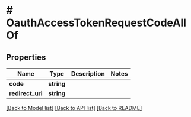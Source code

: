 # # OauthAccessTokenRequestCodeAllOf

## Properties

Name | Type | Description | Notes
------------ | ------------- | ------------- | -------------
**code** | **string** |  |
**redirect_uri** | **string** |  |

[[Back to Model list]](../../README.md#models) [[Back to API list]](../../README.md#endpoints) [[Back to README]](../../README.md)
